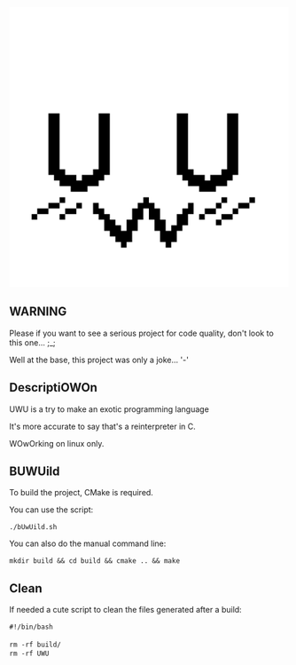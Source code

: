 <p align="center">
    <img src="https://github.com/AmayaHena/UWU/blob/master/images/logo_UWU.png" width="550">
</p>

## WARNING
Please if you want to see a serious project for code quality, don't look to this one... ;_;

Well at the base, this project was only a joke... '-'

## DescriptiOWOn

UWU is a try to make an exotic programming language

It's more accurate to say that's a reinterpreter in C.

WOwOrking on linux only.

## BUWUild
To build the project, CMake is required.

You can use the script:
```
./bUwUild.sh
```

You can also do the manual command line:
```
mkdir build && cd build && cmake .. && make
```

## Clean
If needed a cute script to clean the files generated after a build:
```
#!/bin/bash

rm -rf build/
rm -rf UWU
```